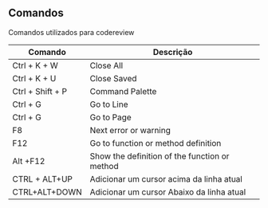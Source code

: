 ## Comandos

Comandos utilizados para codereview

| Comando | Descrição |
| ------ | ------ |
| Ctrl + K + W  | Close All |
| Ctrl + K + U | Close Saved |
| Ctrl + Shift + P | Command Palette |
| Ctrl + G | Go to Line  |
| Ctrl + G | Go to Page  |
| F8 | Next error or warning  |
| F12 | Go to function or method definition  |
| Alt +F12 |  Show the definition of the function or method |
| CTRL + ALT+UP | Adicionar um cursor acima da linha atual |  
| CTRL+ALT+DOWN | Adicionar um cursor Abaixo da linha atual |
